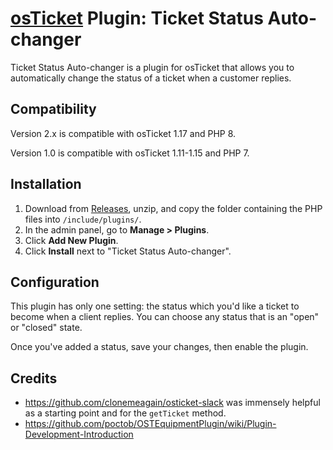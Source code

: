 # [osTicket](https://osticket.com) Plugin: Ticket Status Auto-changer
Ticket Status Auto-changer is a plugin for osTicket that allows you to automatically change the status of a ticket when a customer replies.

## Compatibility
Version 2.x is compatible with osTicket 1.17 and PHP 8.

Version 1.0 is compatible with osTicket 1.11-1.15 and PHP 7.

## Installation
1. Download from [Releases](https://github.com/dhimelick/osticket-plugin-statusautochange/releases), unzip, and copy the folder containing the PHP files into `/include/plugins/`.
2. In the admin panel, go to **Manage > Plugins**.
3. Click **Add New Plugin**.
4. Click **Install** next to "Ticket Status Auto-changer".

## Configuration
This plugin has only one setting: the status which you'd like a ticket to become when a client replies. You can choose any status that is an "open" or "closed" state.

Once you've added a status, save your changes, then enable the plugin.

## Credits
- https://github.com/clonemeagain/osticket-slack was immensely helpful as a starting point and for the `getTicket` method.
- https://github.com/poctob/OSTEquipmentPlugin/wiki/Plugin-Development-Introduction
